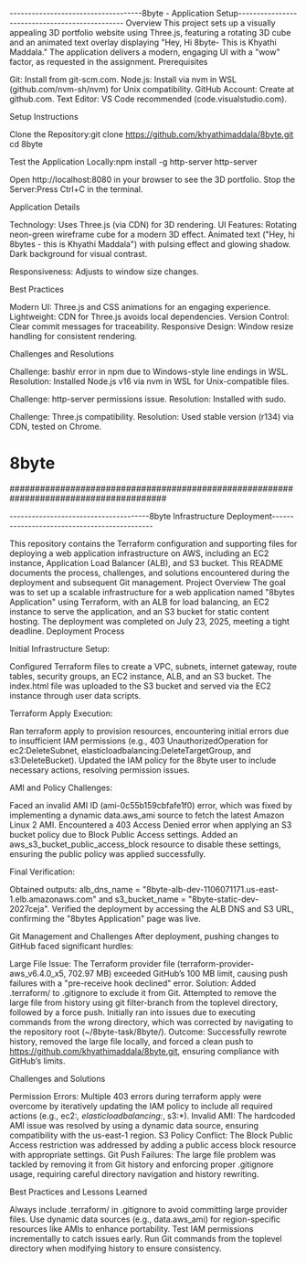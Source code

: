 ------------------------------------8byte - Application Setup-----------------------------------------------
Overview
This project sets up a visually appealing 3D portfolio website using Three.js, featuring a rotating 3D cube and an animated text overlay displaying "Hey, Hi 8byte- This is Khyathi Maddala." The application delivers a modern, engaging UI with a "wow" factor, as requested in the assignment.
Prerequisites

Git: Install from git-scm.com.
Node.js: Install via nvm in WSL (github.com/nvm-sh/nvm) for Unix compatibility.
GitHub Account: Create at github.com.
Text Editor: VS Code recommended (code.visualstudio.com).

Setup Instructions

Clone the Repository:git clone https://github.com/khyathimaddala/8byte.git
cd 8byte

Test the Application Locally:npm install -g http-server
http-server

Open http://localhost:8080 in your browser to see the 3D portfolio.
Stop the Server:Press Ctrl+C in the terminal.

Application Details

Technology: Uses Three.js (via CDN) for 3D rendering.
UI Features:
Rotating neon-green wireframe cube for a modern 3D effect.
Animated text ("Hey, hi 8bytes - this is Khyathi Maddala") with pulsing effect and glowing shadow.
Dark background for visual contrast.


Responsiveness: Adjusts to window size changes.

Best Practices

Modern UI: Three.js and CSS animations for an engaging experience.
Lightweight: CDN for Three.js avoids local dependencies.
Version Control: Clear commit messages for traceability.
Responsive Design: Window resize handling for consistent rendering.

Challenges and Resolutions

Challenge: bash\r error in npm due to Windows-style line endings in WSL.
Resolution: Installed Node.js v16 via nvm in WSL for Unix-compatible files.


Challenge: http-server permissions issue.
Resolution: Installed with sudo.


Challenge: Three.js compatibility.
Resolution: Used stable version (r134) via CDN, tested on Chrome.

# 8byte

#######################################################################################

--------------------------------------8byte Infrastructure Deployment---------------------------------------------


This repository contains the Terraform configuration and supporting files for deploying a web application infrastructure on AWS, including an EC2 instance, Application Load Balancer (ALB), and S3 bucket. This README documents the process, challenges, and solutions encountered during the deployment and subsequent Git management.
Project Overview
The goal was to set up a scalable infrastructure for a web application named "8bytes Application" using Terraform, with an ALB for load balancing, an EC2 instance to serve the application, and an S3 bucket for static content hosting. The deployment was completed on July 23, 2025, meeting a tight deadline.
Deployment Process

Initial Infrastructure Setup:

Configured Terraform files to create a VPC, subnets, internet gateway, route tables, security groups, an EC2 instance, ALB, and an S3 bucket.
The index.html file was uploaded to the S3 bucket and served via the EC2 instance through user data scripts.


Terraform Apply Execution:

Ran terraform apply to provision resources, encountering initial errors due to insufficient IAM permissions (e.g., 403 UnauthorizedOperation for ec2:DeleteSubnet, elasticloadbalancing:DeleteTargetGroup, and s3:DeleteBucket).
Updated the IAM policy for the 8byte user to include necessary actions, resolving permission issues.


AMI and Policy Challenges:

Faced an invalid AMI ID (ami-0c55b159cbfafe1f0) error, which was fixed by implementing a dynamic data.aws_ami source to fetch the latest Amazon Linux 2 AMI.
Encountered a 403 Access Denied error when applying an S3 bucket policy due to Block Public Access settings. Added an aws_s3_bucket_public_access_block resource to disable these settings, ensuring the public policy was applied successfully.


Final Verification:

Obtained outputs: alb_dns_name = "8byte-alb-dev-1106071171.us-east-1.elb.amazonaws.com" and s3_bucket_name = "8byte-static-dev-2027ceja".
Verified the deployment by accessing the ALB DNS and S3 URL, confirming the "8bytes Application" page was live.



Git Management and Challenges
After deployment, pushing changes to GitHub faced significant hurdles:

Large File Issue: The Terraform provider file (terraform-provider-aws_v6.4.0_x5, 702.97 MB) exceeded GitHub’s 100 MB limit, causing push failures with a "pre-receive hook declined" error.
Solution: Added .terraform/ to .gitignore to exclude it from Git. Attempted to remove the large file from history using git filter-branch from the toplevel directory, followed by a force push. Initially ran into issues due to executing commands from the wrong directory, which was corrected by navigating to the repository root (~/8byte-task/8byte/).
Outcome: Successfully rewrote history, removed the large file locally, and forced a clean push to https://github.com/khyathimaddala/8byte.git, ensuring compliance with GitHub’s limits.

Challenges and Solutions

Permission Errors: Multiple 403 errors during terraform apply were overcome by iteratively updating the IAM policy to include all required actions (e.g., ec2:*, elasticloadbalancing:*, s3:*).
Invalid AMI: The hardcoded AMI issue was resolved by using a dynamic data source, ensuring compatibility with the us-east-1 region.
S3 Policy Conflict: The Block Public Access restriction was addressed by adding a public access block resource with appropriate settings.
Git Push Failures: The large file problem was tackled by removing it from Git history and enforcing proper .gitignore usage, requiring careful directory navigation and history rewriting.

Best Practices and Lessons Learned

Always include .terraform/ in .gitignore to avoid committing large provider files.
Use dynamic data sources (e.g., data.aws_ami) for region-specific resources like AMIs to enhance portability.
Test IAM permissions incrementally to catch issues early.
Run Git commands from the toplevel directory when modifying history to ensure consistency.


